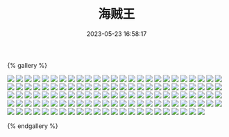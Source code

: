 ﻿---
title: 海贼王
date: 2023-05-23 16:58:17
comments: false
---

{% gallery %}

![](https://fastly.jsdelivr.net/gh/1405720461/images@master/One_piece/1.webp)
![](https://fastly.jsdelivr.net/gh/1405720461/images@master/One_piece/2.webp)
![](https://fastly.jsdelivr.net/gh/1405720461/images@master/One_piece/3.webp)
![](https://fastly.jsdelivr.net/gh/1405720461/images@master/One_piece/4.webp)
![](https://fastly.jsdelivr.net/gh/1405720461/images@master/One_piece/5.webp)
![](https://fastly.jsdelivr.net/gh/1405720461/images@master/One_piece/6.webp)
![](https://fastly.jsdelivr.net/gh/1405720461/images@master/One_piece/7.webp)
![](https://fastly.jsdelivr.net/gh/1405720461/images@master/One_piece/8.webp)
![](https://fastly.jsdelivr.net/gh/1405720461/images@master/One_piece/9.webp)
![](https://fastly.jsdelivr.net/gh/1405720461/images@master/One_piece/10.webp)
![](https://fastly.jsdelivr.net/gh/1405720461/images@master/One_piece/11.webp)
![](https://fastly.jsdelivr.net/gh/1405720461/images@master/One_piece/12.webp)
![](https://fastly.jsdelivr.net/gh/1405720461/images@master/One_piece/13.webp)
![](https://fastly.jsdelivr.net/gh/1405720461/images@master/One_piece/14.webp)
![](https://fastly.jsdelivr.net/gh/1405720461/images@master/One_piece/15.webp)
![](https://fastly.jsdelivr.net/gh/1405720461/images@master/One_piece/16.webp)
![](https://fastly.jsdelivr.net/gh/1405720461/images@master/One_piece/17.webp)
![](https://fastly.jsdelivr.net/gh/1405720461/images@master/One_piece/18.webp)
![](https://fastly.jsdelivr.net/gh/1405720461/images@master/One_piece/19.webp)
![](https://fastly.jsdelivr.net/gh/1405720461/images@master/One_piece/20.webp)
![](https://fastly.jsdelivr.net/gh/1405720461/images@master/One_piece/21.webp)
![](https://fastly.jsdelivr.net/gh/1405720461/images@master/One_piece/22.webp)
![](https://fastly.jsdelivr.net/gh/1405720461/images@master/One_piece/23.webp)
![](https://fastly.jsdelivr.net/gh/1405720461/images@master/One_piece/24.webp)
![](https://fastly.jsdelivr.net/gh/1405720461/images@master/One_piece/25.webp)
![](https://fastly.jsdelivr.net/gh/1405720461/images@master/One_piece/26.webp)
![](https://fastly.jsdelivr.net/gh/1405720461/images@master/One_piece/27.webp)
![](https://fastly.jsdelivr.net/gh/1405720461/images@master/One_piece/28.webp)
![](https://fastly.jsdelivr.net/gh/1405720461/images@master/One_piece/29.webp)
![](https://fastly.jsdelivr.net/gh/1405720461/images@master/One_piece/30.webp)
![](https://fastly.jsdelivr.net/gh/1405720461/images@master/One_piece/31.webp)
![](https://fastly.jsdelivr.net/gh/1405720461/images@master/One_piece/32.webp)
![](https://fastly.jsdelivr.net/gh/1405720461/images@master/One_piece/33.webp)
![](https://fastly.jsdelivr.net/gh/1405720461/images@master/One_piece/34.webp)
![](https://fastly.jsdelivr.net/gh/1405720461/images@master/One_piece/35.webp)
![](https://fastly.jsdelivr.net/gh/1405720461/images@master/One_piece/36.webp)
![](https://fastly.jsdelivr.net/gh/1405720461/images@master/One_piece/37.webp)
![](https://fastly.jsdelivr.net/gh/1405720461/images@master/One_piece/38.webp)
![](https://fastly.jsdelivr.net/gh/1405720461/images@master/One_piece/39.webp)
![](https://fastly.jsdelivr.net/gh/1405720461/images@master/One_piece/40.webp)
![](https://fastly.jsdelivr.net/gh/1405720461/images@master/One_piece/41.webp)
![](https://fastly.jsdelivr.net/gh/1405720461/images@master/One_piece/42.webp)
![](https://fastly.jsdelivr.net/gh/1405720461/images@master/One_piece/43.webp)
![](https://fastly.jsdelivr.net/gh/1405720461/images@master/One_piece/44.webp)
![](https://fastly.jsdelivr.net/gh/1405720461/images@master/One_piece/45.webp)
![](https://fastly.jsdelivr.net/gh/1405720461/images@master/One_piece/46.webp)
![](https://fastly.jsdelivr.net/gh/1405720461/images@master/One_piece/47.webp)
![](https://fastly.jsdelivr.net/gh/1405720461/images@master/One_piece/48.webp)
![](https://fastly.jsdelivr.net/gh/1405720461/images@master/One_piece/49.webp)
![](https://fastly.jsdelivr.net/gh/1405720461/images@master/One_piece/50.webp)
![](https://fastly.jsdelivr.net/gh/1405720461/images@master/One_piece/51.webp)
![](https://fastly.jsdelivr.net/gh/1405720461/images@master/One_piece/52.webp)
![](https://fastly.jsdelivr.net/gh/1405720461/images@master/One_piece/53.webp)
![](https://fastly.jsdelivr.net/gh/1405720461/images@master/One_piece/54.webp)
![](https://fastly.jsdelivr.net/gh/1405720461/images@master/One_piece/55.webp)
![](https://fastly.jsdelivr.net/gh/1405720461/images@master/One_piece/56.webp)
![](https://fastly.jsdelivr.net/gh/1405720461/images@master/One_piece/57.webp)
![](https://fastly.jsdelivr.net/gh/1405720461/images@master/One_piece/58.webp)
![](https://fastly.jsdelivr.net/gh/1405720461/images@master/One_piece/59.webp)
![](https://fastly.jsdelivr.net/gh/1405720461/images@master/One_piece/60.webp)
![](https://fastly.jsdelivr.net/gh/1405720461/images@master/One_piece/61.webp)
![](https://fastly.jsdelivr.net/gh/1405720461/images@master/One_piece/62.webp)
![](https://fastly.jsdelivr.net/gh/1405720461/images@master/One_piece/63.webp)
![](https://fastly.jsdelivr.net/gh/1405720461/images@master/One_piece/64.webp)
![](https://fastly.jsdelivr.net/gh/1405720461/images@master/One_piece/65.webp)
![](https://fastly.jsdelivr.net/gh/1405720461/images@master/One_piece/66.webp)
![](https://fastly.jsdelivr.net/gh/1405720461/images@master/One_piece/67.webp)
![](https://fastly.jsdelivr.net/gh/1405720461/images@master/One_piece/68.webp)
![](https://fastly.jsdelivr.net/gh/1405720461/images@master/One_piece/69.webp)
![](https://fastly.jsdelivr.net/gh/1405720461/images@master/One_piece/70.webp)
![](https://fastly.jsdelivr.net/gh/1405720461/images@master/One_piece/71.webp)
![](https://fastly.jsdelivr.net/gh/1405720461/images@master/One_piece/72.webp)
![](https://fastly.jsdelivr.net/gh/1405720461/images@master/One_piece/73.webp)
![](https://fastly.jsdelivr.net/gh/1405720461/images@master/One_piece/74.webp)
![](https://fastly.jsdelivr.net/gh/1405720461/images@master/One_piece/75.webp)
![](https://fastly.jsdelivr.net/gh/1405720461/images@master/One_piece/76.webp)
![](https://fastly.jsdelivr.net/gh/1405720461/images@master/One_piece/77.webp)
![](https://fastly.jsdelivr.net/gh/1405720461/images@master/One_piece/78.webp)
![](https://fastly.jsdelivr.net/gh/1405720461/images@master/One_piece/79.webp)
![](https://fastly.jsdelivr.net/gh/1405720461/images@master/One_piece/80.webp)
![](https://fastly.jsdelivr.net/gh/1405720461/images@master/One_piece/81.webp)
![](https://fastly.jsdelivr.net/gh/1405720461/images@master/One_piece/82.webp)
![](https://fastly.jsdelivr.net/gh/1405720461/images@master/One_piece/83.webp)
![](https://fastly.jsdelivr.net/gh/1405720461/images@master/One_piece/84.webp)
![](https://fastly.jsdelivr.net/gh/1405720461/images@master/One_piece/85.webp)
![](https://fastly.jsdelivr.net/gh/1405720461/images@master/One_piece/86.webp)
![](https://fastly.jsdelivr.net/gh/1405720461/images@master/One_piece/87.webp)
![](https://fastly.jsdelivr.net/gh/1405720461/images@master/One_piece/88.webp)
![](https://fastly.jsdelivr.net/gh/1405720461/images@master/One_piece/89.webp)
![](https://fastly.jsdelivr.net/gh/1405720461/images@master/One_piece/90.webp)
![](https://fastly.jsdelivr.net/gh/1405720461/images@master/One_piece/91.webp)
![](https://fastly.jsdelivr.net/gh/1405720461/images@master/One_piece/92.webp)
![](https://fastly.jsdelivr.net/gh/1405720461/images@master/One_piece/93.webp)
![](https://fastly.jsdelivr.net/gh/1405720461/images@master/One_piece/94.webp)
![](https://fastly.jsdelivr.net/gh/1405720461/images@master/One_piece/95.webp)
![](https://fastly.jsdelivr.net/gh/1405720461/images@master/One_piece/96.webp)
![](https://fastly.jsdelivr.net/gh/1405720461/images@master/One_piece/97.webp)
![](https://fastly.jsdelivr.net/gh/1405720461/images@master/One_piece/98.webp)
![](https://fastly.jsdelivr.net/gh/1405720461/images@master/One_piece/99.webp)
![](https://fastly.jsdelivr.net/gh/1405720461/images@master/One_piece/100.webp)
![](https://fastly.jsdelivr.net/gh/1405720461/images@master/One_piece/101.webp)
![](https://fastly.jsdelivr.net/gh/1405720461/images@master/One_piece/102.webp)
![](https://fastly.jsdelivr.net/gh/1405720461/images@master/One_piece/103.webp)
![](https://fastly.jsdelivr.net/gh/1405720461/images@master/One_piece/104.webp)
![](https://fastly.jsdelivr.net/gh/1405720461/images@master/One_piece/105.webp)
![](https://fastly.jsdelivr.net/gh/1405720461/images@master/One_piece/106.webp)
![](https://fastly.jsdelivr.net/gh/1405720461/images@master/One_piece/107.webp)
![](https://fastly.jsdelivr.net/gh/1405720461/images@master/One_piece/108.webp)
![](https://fastly.jsdelivr.net/gh/1405720461/images@master/One_piece/109.webp)
![](https://fastly.jsdelivr.net/gh/1405720461/images@master/One_piece/110.webp)
![](https://fastly.jsdelivr.net/gh/1405720461/images@master/One_piece/111.webp)
![](https://fastly.jsdelivr.net/gh/1405720461/images@master/One_piece/112.webp)
![](https://fastly.jsdelivr.net/gh/1405720461/images@master/One_piece/113.webp)
![](https://fastly.jsdelivr.net/gh/1405720461/images@master/One_piece/114.webp)
![](https://fastly.jsdelivr.net/gh/1405720461/images@master/One_piece/115.webp)
![](https://fastly.jsdelivr.net/gh/1405720461/images@master/One_piece/116.webp)
![](https://fastly.jsdelivr.net/gh/1405720461/images@master/One_piece/117.webp)
![](https://fastly.jsdelivr.net/gh/1405720461/images@master/One_piece/118.webp)
![](https://fastly.jsdelivr.net/gh/1405720461/images@master/One_piece/119.webp)
![](https://fastly.jsdelivr.net/gh/1405720461/images@master/One_piece/120.webp)
![](https://fastly.jsdelivr.net/gh/1405720461/images@master/One_piece/121.webp)
![](https://fastly.jsdelivr.net/gh/1405720461/images@master/One_piece/122.webp)
![](https://fastly.jsdelivr.net/gh/1405720461/images@master/One_piece/123.webp)

{% endgallery %}
